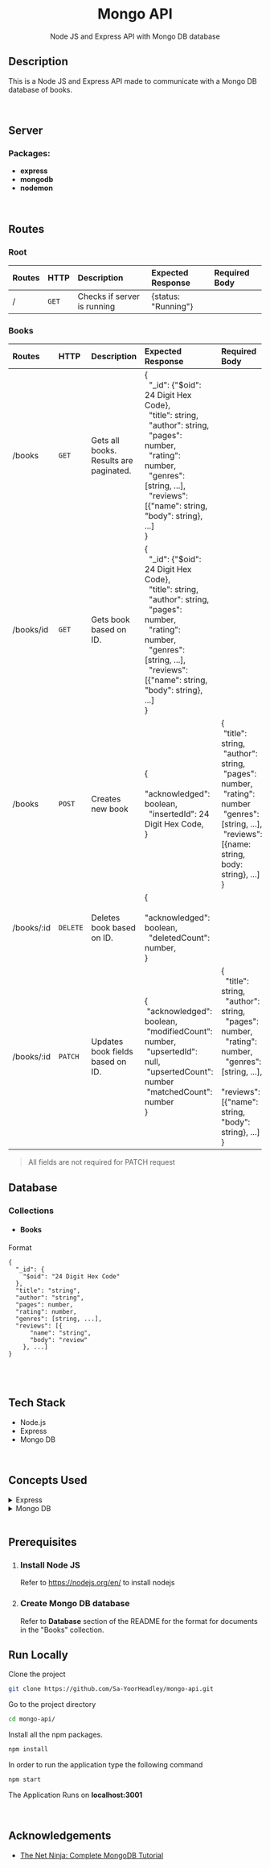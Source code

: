<div align="center">

<h1>Mongo API</h1>
<p>Node JS and Express API with Mongo DB database</p>

</div>

## Description 
This is a Node JS and Express API made to communicate with a Mongo DB database of books. 

<br />

## Server
### **Packages**:
- **express**
- **mongodb**
- **nodemon**
<br />  

  

## Routes

### **Root**
|Routes|HTTP|Description|Expected Response|Required Body|
|:----|:----|:----|:----|:----|
|/|`GET`|Checks if server is running|{status: "Running"}| |

### **Books**
|Routes|HTTP|Description|Expected Response|Required Body|
|:----|:----|:----|:----|:----|
|/books|`GET`|Gets all books. Results are paginated.|{<br /> &nbsp; "_id": {"$oid": 24 Digit Hex Code},<br /> &nbsp; "title": string,<br /> &nbsp; "author": string,<br /> &nbsp; "pages": number,<br /> &nbsp; "rating": number,<br /> &nbsp; "genres": [string, ...],<br /> &nbsp; "reviews": [{"name": string, "body": string}, ...]<br />}| |
|/books/id|`GET`|Gets book based on ID.|{<br /> &nbsp; "_id": {"$oid": 24 Digit Hex Code},<br /> &nbsp; "title": string,<br /> &nbsp; "author": string,<br /> &nbsp; "pages": number,<br /> &nbsp; "rating": number,<br /> &nbsp; "genres": [string, ...],<br /> &nbsp; "reviews": [{"name": string, "body": string}, ...]<br />}| |
|/books|`POST`|Creates new book|{<br /> &nbsp; "acknowledged": boolean,<br /> &nbsp; "insertedId": 24 Digit Hex Code,<br />}|{<br />&nbsp;"title": string, <br />&nbsp;"author": string, <br />&nbsp;"pages": number, <br />&nbsp;"rating": number <br />&nbsp;"genres": [string, ...], <br />&nbsp;"reviews": [{name: string, body: string}, ...] <br >}|
|/books/:id|`DELETE`|Deletes book based on ID.|{<br /> &nbsp; "acknowledged": boolean,<br /> &nbsp; "deletedCount": number,<br />}| |
|/books/:id|`PATCH`|Updates book fields based on ID.|{<br />&nbsp;"acknowledged": boolean, <br />&nbsp;"modifiedCount": number, <br />&nbsp;"upsertedId": null, <br />&nbsp;"upsertedCount": number <br />&nbsp;"matchedCount": number <br >}|{<br /> &nbsp; "title": string,<br /> &nbsp; "author": string,<br /> &nbsp; "pages": number,<br /> &nbsp; "rating": number,<br /> &nbsp; "genres": [string, ...],<br /> &nbsp; "reviews": [{"name": string, "body": string}, ...]<br />}|

>All fields are not required for PATCH request

## Database
### Collections

- #### **Books**
Format 
```
{
  "_id": {
    "$oid": "24 Digit Hex Code"
  },
  "title": "string",
  "author": "string",
  "pages": number,
  "rating": number,
  "genres": [string, ...],
  "reviews": [{
      "name": "string",
      "body": "review"
    }, ...]
}
```



<br />
<br />

<!-- TechStack -->
## Tech Stack
  <ul>
    <li>Node.js</li>
    <li>Express</li>
    <li>Mongo DB</li>
  </ul>
 <br />

 ## Concepts Used
 <details>
 <summary>Express</summary>
  <ul>
    <li>Handling GET, POST, PATCH and DELETE requests</li>
    <li>Getting data from route and query parameter and the body</li>
    <li>Connecting and querying MongoDB database</li>
    <li>Pagination</li>
  </ul>
 </details>
 <details>
 <summary>Mongo DB</summary>
  <ul>
    <li>Creating and modifying collections and documents</li>
    <li>Queries</li>
  </ul>
 </details>

<br />

## Prerequisites

1. ### Install Node JS
    Refer to https://nodejs.org/en/ to install nodejs

3. ### Create Mongo DB database
    Refer to **Database** section of the README for the format for documents in the "Books" collection.

<!-- Run Locally -->
## Run Locally

Clone the project

```bash
git clone https://github.com/Sa-YoorHeadley/mongo-api.git
```

Go to the project directory

```bash
cd mongo-api/
```

Install all the npm packages. 

```bash
npm install
```

In order to run the application type the following command

```bash
npm start
```

The Application Runs on **localhost:3001**

<br />

<!-- Acknowledgements -->
## Acknowledgements

- [The Net Ninja: Complete MongoDB Tutorial](https://www.youtube.com/playlist?list=PL4cUxeGkcC9h77dJ-QJlwGlZlTd4ecZOA)